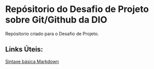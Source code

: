 # Repósitorio do Desafio de Projeto sobre Git/Github da DIO
Repósitorio criado para o Desafio de Projeto.

## Links Úteis:
[Sintaxe básica Markdown](https://www.markdownguide.org/basic-syntax/)
